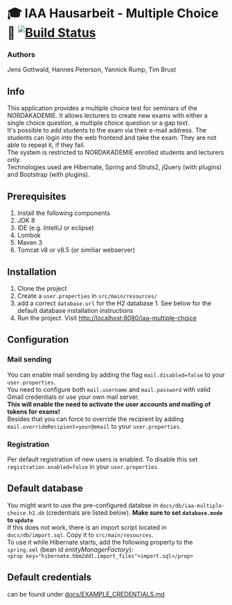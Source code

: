 # 🎓  IAA Hausarbeit - Multiple Choice 📝 [![Build Status](https://travis-ci.org/timbru31/iaa-multiple-choice.svg?branch=master)](https://travis-ci.org/timbru31/iaa-multiple-choice)
### Authors

Jens Gottwald, Hannes Peterson, Yannick Rump, Tim Brust

## Info

This application provides a multiple choice test for seminars of the NORDAKADEMIE. It allows lecturers to create new exams with either a single choice question, a multiple choice question or a gap text.  
It's possible to add students to the exam via their e-mail address. The students can login into the web frontend and take the exam. They are not able to repeat it, if they fail.  
The system is restricted to NORDAKADEMIE enrolled students and lecturers only.  
Technologies used are Hibernate, Spring and Struts2, jQuery (with plugins) and Bootstrap (with plugins).

## Prerequisites

1. Install the following components
  1. JDK 8
  2. IDE (e.g. IntelliJ or eclipse)
  3. Lombok
  4. Maven 3
  5. Tomcat v8 or v8.5 (or similiar webserver)

## Installation

1. Clone the project
2. Create a `user.properties` in `src/main/resources/`
  1. add a correct `database.url` for the H2 database
    1. See below for the default database installation instructions
3. Run the project. Visit [http://localhost:8080/iaa-multiple-choice](http://localhost:8080/iaa-multiple-choice)

## Configuration

### Mail sending
You can enable mail sending by adding the flag `mail.disabled=false` to your `user.properties`.  
You need to configure both `mail.username` and `mail.password` with valid Gmail credentials or use your own mail server.  
**This will enable the need to activate the user accounts and mailing of tokens for exams!**  
Besides that you can force to override the recipient by adding `mail.overrideRecipient=your@email` to your `user.properties`.

### Registration
Per default registration of new users is enabled. To disable this set `registration.enabled=false` in your `user.properties`.

## Default database
You might want to use the pre-configured databse in `docs/db/iaa-multiple-choice.h2.db` (credentials are listed below). **Make sure to set `database.mode` to `update`**  
If this does not work, there is an import script located in `docs/db/import.sql`. Copy it to `src/main/resources`.  
To use it while Hibernate starts, add the following property to the `spring.xml` (bean id *entityManagerFactory*):  
`<prop key="hibernate.hbm2ddl.import_files">import.sql</prop>`

## Default credentials

can be found under [docs/EXAMPLE_CREDENTIALS.md](docs/EXAMPLE_CREDENTIALS.md)
